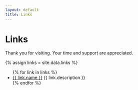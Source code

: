 ```yaml
---
layout: default
title: Links
---
```


<h1>Links</h1>
<p>Thank you for visiting. Your time and support are appreciated.</p>

{% assign links = site.data.links %}
<ul class="linklist">
	{% for link in links %}
	  <li>
	  	<a href="{{ link.url }}">{{ link.name }}</a>
	  	<span>{{ link.description }}</span>
	  </li>
	{% endfor %}
</ul>